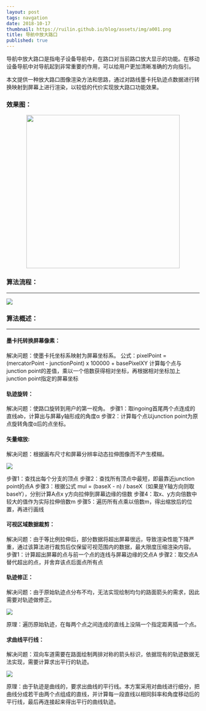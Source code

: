 ```yaml
---
layout: post
tags: navgation
date: 2018-10-17
thumbnail: https://ruilin.github.io/blog/assets/img/a001.png
title: 导航中放大路口
published: true
---
```


导航中放大路口是指电子设备导航中，在路口对当前路口放大显示的功能。在移动设备导航中对导航起到非常重要的作用，可以给用户更加清晰准确的方向指引。

本文提供一种放大路口图像渲染方法和思路，通过对路线墨卡托轨迹点数据进行转换映射到屏幕上进行渲染，以较低的代价实现放大路口功能效果。

<!--more-->

### 效果图：

<div  align="center">    
	<img src="https://ruilin.github.io/blog/assets/img/a000.png" style="height:400px" />
</div>


### 算法流程：

---

![](https://ruilin.github.io/blog/assets/img/a001.png)

### 算法概述：

---

#### 墨卡托转换屏幕像素：
解决问题：使墨卡托坐标系映射为屏幕坐标系。
公式：pixelPoint = (mercatorPoint - junctionPoint) x 100000 + basePixelXY
计算每个点与junction point的差值，乘以一个倍数获得相对坐标，再根据相对坐标加上junction point指定的屏幕坐标

#### 轨迹旋转：

解决问题：使路口旋转到用户的第一视角。
步骤1：取ingoing首尾两个点连成的直线ab，计算出与屏幕y轴形成的角度α
步骤2：计算每个点以junction point为原点旋转角度α后的点坐标。

#### 矢量缩放:
解决问题：根据画布尺寸和屏幕分辨率动态拉伸图像而不产生模糊。

![](https://ruilin.github.io/blog/assets/img/a002.png)

步骤1：查找出每个分支的顶点
步骤2：查找所有顶点中最短，即最靠近junction point的点A
步骤3：根据公式 mul = (baseX - n) / baseX（如果是Y轴方向则取baseY），分别计算A点x y方向拉伸到屏幕边缘的倍数
步骤4：取x、y方向倍数中较大的值作为实际拉伸倍数m
步骤5：遍历所有点乘以倍数m，得出缩放后的位置，再进行画线

#### 可视区域数据裁剪：
解决问题：由于等比例拉伸后，部分数据将超出屏幕很远，导致渲染性能下降严重，通过该算法进行裁剪后仅保留可视范围内的数据，最大限度压缩渲染内容。
步骤1：计算超出屏幕的点与前一个点的连线与屏幕边缘的交点A
步骤2：取交点A替代超出的点，并舍弃该点后面点所有点

#### 轨迹修正：
解决问题：由于原始轨迹点分布不均，无法实现绘制均匀的路面箭头的需求，因此需要对轨迹做修正。

![](https://ruilin.github.io/blog/assets/img/a003.png)

原理：遍历原始轨迹，在每两个点之间连成的直线上没隔一个指定距离插一个点。

#### 求曲线平行线：
解决问题：双向车道需要在路面绘制两排对称的箭头标识，依据现有的轨迹数据无法实现，需要计算求出平行的轨迹。

![](https://ruilin.github.io/blog/assets/img/a004.png)

原理：由于轨迹是曲线的，要求出曲线的平行线。本方案采用对曲线进行细分，把曲线分成若干由两个点组成的直线，并计算每一段直线以相同斜率和角度移动后的平行线，最后再连接起来得出平行的曲线轨迹。